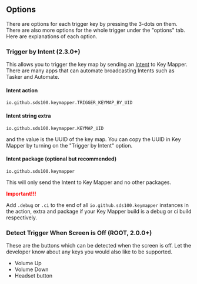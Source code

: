 ## Options

There are options for each trigger key by pressing the 3-dots on them. There are also more options for the whole trigger under the "options" tab. Here are explanations of each option.

### Trigger by Intent (2.3.0+)

This allows you to trigger the key map by sending an [Intent](https://developer.android.com/reference/android/content/Intent) to Key Mapper. There are many apps that can automate broadcasting Intents such as Tasker and Automate.

#### Intent action

```
io.github.sds100.keymapper.TRIGGER_KEYMAP_BY_UID
```

#### Intent string extra 

```
io.github.sds100.keymapper.KEYMAP_UID
```

and the value is the UUID of the key map. You can copy the UUID in Key Mapper by turning on the "Trigger by Intent" option.

#### Intent package (optional but recommended)

```
io.github.sds100.keymapper
```

This will only send the Intent to Key Mapper and no other packages.

**<span style="color:red">Important!!!</span>**

Add `.debug` or `.ci` to the end of all `io.github.sds100.keymapper` instances in the action, extra and package if your Key Mapper build is a debug or ci build respectively.

### Detect Trigger When Screen is Off (ROOT, 2.0.0+)

These are the buttons which can be detected when the screen is off. Let the developer know about any keys you would also like to be supported.

* Volume Up
* Volume Down
* Headset button